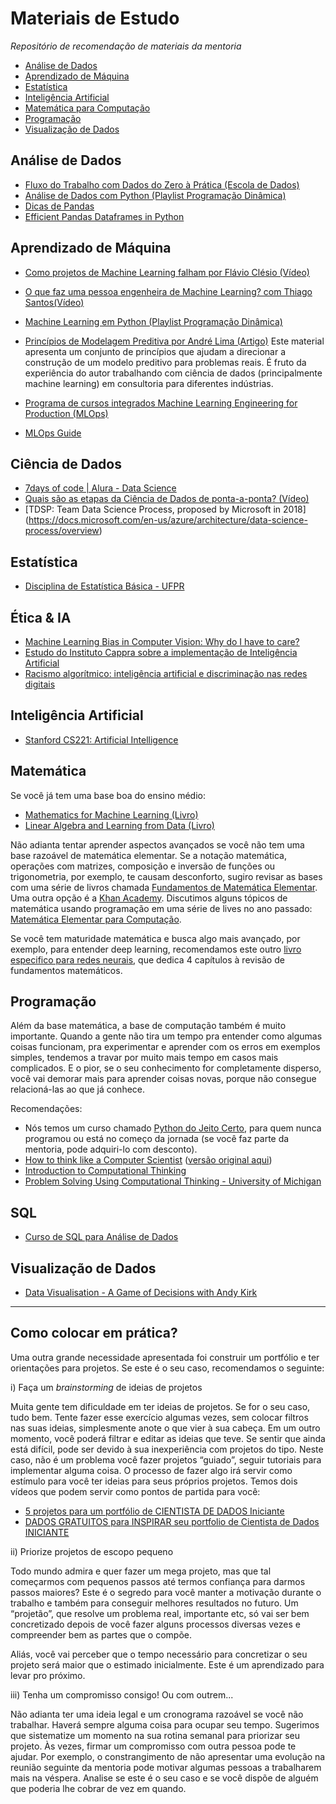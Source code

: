 # Materiais de Estudo
_Repositório de recomendação de materiais da mentoria_

* [Análise de Dados](#análise-de-dados)
* [Aprendizado de Máquina](#aprendizdo-de-máquina)
* [Estatística](#estatística)
* [Inteligência Artificial](#inteligência-artificial)
* [Matemática para Computação](#matemática)
* [Programação](#programação)
* [Visualização de Dados](#visualização-de-dados)

## Análise de Dados
- [Fluxo do Trabalho com Dados do Zero à Prática (Escola de Dados)](https://ok.org.br/publicacoes/)
- [Análise de Dados com Python (Playlist Programação Dinâmica)](https://www.youtube.com/watch?v=RlGOaSPFtXc&list=PL5TJqBvpXQv5N3iV68bGBkea0HjMk98lR)
- [Dicas de Pandas](https://www.youtube.com/watch?v=MVd1cs7TDgA&list=PL5TJqBvpXQv6SSsEgQrNwpOLTupXPuiMQ)
- [Efficient Pandas Dataframes in Python](https://www.youtube.com/watch?v=u4_c2LDi4b8)

## Aprendizado de Máquina
- [Como projetos de Machine Learning falham por Flávio Clésio (Vídeo)](https://www.youtube.com/watch?v=FsCa_tVAqfo)
- [O que faz uma pessoa engenheira de Machine Learning? com Thiago Santos(Vídeo)](https://youtu.be/BRhz6v-jfMM)
- [Machine Learning em Python (Playlist Programação Dinâmica)](https://www.youtube.com/watch?v=u8xgqvk16EA&list=PL5TJqBvpXQv5CBxLkdqmou_86syFK7U3Q)
- [Princípios de Modelagem Preditiva por André Lima (Artigo)](https://andlima.github.io/principios-preditiva)
Este material apresenta um conjunto de princípios que ajudam a direcionar a construção de um modelo preditivo para problemas reais. É fruto da experiência do autor trabalhando com ciência de dados (principalmente machine learning) em consultoria para diferentes indústrias.

- [Programa de cursos integrados Machine Learning Engineering for Production (MLOps)](https://pt.coursera.org/specializations/machine-learning-engineering-for-production-mlops)
- [MLOps Guide](https://mlops-guide.github.io)

## Ciência de Dados
- [7days of code | Alura - Data Science](https://7daysofcode.io/matricula/data-science)
- [Quais são as etapas da Ciência de Dados de ponta-a-ponta? (Vídeo)](https://www.youtube.com/watch?time_continue=6&v=cSEVa6TzAy0)
- [TDSP: Team Data Science Process, proposed by Microsoft in 2018] (https://docs.microsoft.com/en-us/azure/architecture/data-science-process/overview)

## Estatística
- [Disciplina de Estatística Básica - UFPR](https://www.youtube.com/playlist?list=PLQcLb-PUD9WNZnVBYDKEonioyJw3nEaOM)

## Ética & IA
- [Machine Learning Bias in Computer Vision: Why do I have to care?](https://www.youtube.com/watch?v=Jh5hvUVTMK4&t=1151s)
- [Estudo do Instituto Cappra sobre a implementação de Inteligência Artificial](https://static1.squarespace.com/static/5ba6af29a0cd27664cbd406b/t/61a661e084f995413d263924/1638294001867/Etica_IA_PT.pdf)
- [Racismo algorítmico: inteligência artificial e discriminação nas redes digitais ](https://www.amazon.com.br/dp/B09RMPZBRC)

## Inteligência Artificial
- [Stanford CS221: Artificial Intelligence](https://www.youtube.com/watch?v=J8Eh7RqggsU&list=PLoROMvodv4rO1NB9TD4iUZ3qghGEGtqNX&index=1)

## Matemática
Se você já tem uma base boa do ensino médio:
- [Mathematics for Machine Learning (Livro)](https://mml-book.github.io/)
- [Linear Algebra and Learning from Data (Livro)](https://math.mit.edu/~gs/learningfromdata/)

Não adianta tentar aprender aspectos avançados se você não tem uma base razoável de matemática elementar. Se a notação matemática, operações com matrizes, composição e inversão de funções ou trigonometria, por exemplo, te causam desconforto, sugiro revisar as bases com uma série de livros chamada [Fundamentos de Matemática Elementar](https://amzn.to/3bqrhGt). Uma outra opção é a [Khan Academy](https://pt.khanacademy.org/math).
Discutimos alguns tópicos de matemática usando programação em uma série de lives no ano passado: [Matemática Elementar para Computação](https://matematica.pgdinamica.com/).

Se você tem maturidade matemática e busca algo mais avançado, por exemplo, para entender deep learning, recomendamos este outro [livro especifico para redes neurais](https://www.deeplearningbook.org/), que dedica 4 capítulos à revisão de fundamentos matemáticos.

## Programação
Além da base matemática, a base de computação também é muito importante. Quando a gente não tira um tempo pra entender como algumas coisas funcionam, pra experimentar e aprender com os erros em exemplos simples, tendemos a travar por muito mais tempo em casos mais complicados. E o pior, se o seu conhecimento for completamente disperso, você vai demorar mais para aprender coisas novas, porque não consegue relacioná-las ao que já conhece. 

Recomendações:
- Nós temos um curso chamado [Python do Jeito Certo](http://go.pgdinamica.com/pythondojeitocerto), para quem nunca programou ou está no começo da jornada (se você faz parte da mentoria, pode adquiri-lo com desconto). 
- [How to think like a Computer Scientist](https://runestone.academy/ns/books/published/thinkcspy/index.html) ([versão original aqui](https://openbookproject.net/thinkcs/python/english3e/))
- [Introduction to Computational Thinking](https://computationalthinking.mit.edu/Spring21/)
- [Problem Solving Using Computational Thinking - University of Michigan](https://www.coursera.org/learn/compthinking)

## SQL
- [Curso de SQL para Análise de Dados](https://www.youtube.com/watch?v=BRPUA0EgS4I&list=PL5TJqBvpXQv5n1N15kcK1m9oKJm_cv-m6)

## Visualização de Dados
- [Data Visualisation - A Game of Decisions with Andy Kirk](https://www.youtube.com/watch?v=GVkXbQOzKNs)

--------

## Como colocar em prática?

Uma outra grande necessidade apresentada foi construir um portfólio e ter orientações para projetos. Se este é o seu caso, recomendamos o seguinte:

i) Faça um *brainstorming* de ideias de projetos

Muita gente tem dificuldade em ter ideias de projetos. Se for o seu caso, tudo bem. Tente fazer esse exercício algumas vezes, sem colocar filtros nas suas ideias, simplesmente anote o que vier à sua cabeça. Em um outro momento, você poderá filtrar e editar as ideias que teve. Se sentir que ainda está difícil, pode ser devido à sua inexperiência com projetos do tipo. Neste caso, não é um problema você fazer projetos “guiado”, seguir tutoriais para implementar alguma coisa. O processo de fazer algo irá servir como estímulo para você ter ideias para seus próprios projetos. Temos dois vídeos que podem servir como pontos de partida para você:

- [5 projetos para um portfólio de CIENTISTA DE DADOS Iniciante](https://youtu.be/a0nY4BQzxjA)
- [DADOS GRATUITOS para INSPIRAR seu portfolio de Cientista de Dados INICIANTE](https://youtu.be/Nj57VD3xKdk)

ii) Priorize projetos de escopo pequeno

Todo mundo admira e quer fazer um mega projeto, mas que tal começarmos com pequenos passos até termos confiança para darmos passos maiores? Este é o segredo para você manter a motivação durante o trabalho e também para conseguir melhores resultados no futuro. Um “projetão”, que resolve um problema real, importante etc, só vai ser bem concretizado depois de você fazer alguns processos diversas vezes e compreender bem as partes que o compõe.

Aliás, você vai perceber que o tempo necessário para concretizar o seu projeto será maior que o estimado inicialmente. Este é um aprendizado para levar pro próximo.

iii) Tenha um compromisso consigo! Ou com outrem...

Não adianta ter uma ideia legal e um cronograma razoável se você não trabalhar. Haverá sempre alguma coisa para ocupar seu tempo. Sugerimos que sistematize um momento na sua rotina semanal para priorizar seu projeto. Às vezes, firmar um compromisso com outra pessoa pode te ajudar. Por exemplo, o constrangimento de não apresentar uma evolução na reunião seguinte da mentoria pode motivar algumas pessoas a trabalharem mais na véspera. Analise se este é o seu caso e se você dispõe de alguém que poderia lhe cobrar de vez em quando.
